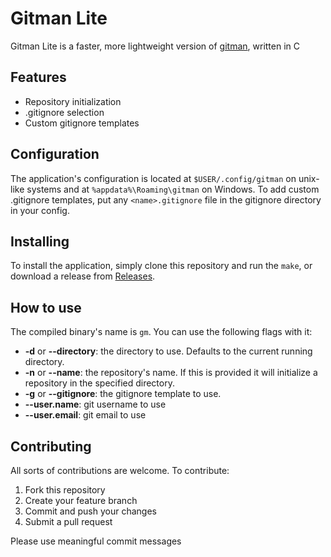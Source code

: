 # Gitman Lite
Gitman Lite is a faster, more lightweight version of [gitman](https://github.com/pyrod3v/gitman), written in C

## Features
- Repository initialization
- .gitignore selection
- Custom gitignore templates

## Configuration
The application's configuration is located at `$USER/.config/gitman` on unix-like systems and at `%appdata%\Roaming\gitman` on Windows.
To add custom .gitignore templates, put any `<name>.gitignore` file in the gitignore directory in your config.

## Installing
To install the application, simply clone this repository and run the `make`, or download a release from [Releases](https://github.com/pyrod3v/gitman/releases).

## How to use
The compiled binary's name is `gm`. You can use the following flags with it:
- **-d** or **--directory**: the directory to use. Defaults to the current running directory.
- **-n** or **--name**: the repository's name. If this is provided it will initialize a repository in the specified directory.
- **-g** or **--gitignore**: the gitignore template to use.
- **--user.name**: git username to use
- **--user.email**: git email to use

## Contributing
All sorts of contributions are welcome. To contribute:
1. Fork this repository
2. Create your feature branch
3. Commit and push your changes
4. Submit a pull request

Please use meaningful commit messages
